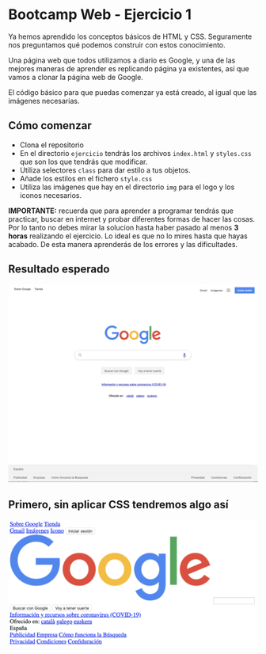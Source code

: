 # Bootcamp Web - Ejercicio 1

Ya hemos aprendido los conceptos básicos de HTML y CSS. Seguramente nos 
preguntamos qué podemos construir con estos conocimiento.

Una página web que todos utilizamos a diario es Google, y una de las mejores maneras de aprender
es replicando página ya existentes, así que vamos a clonar la página web de Google.

El código básico para que puedas comenzar ya está creado, al igual que las imágenes necesarias.

## Cómo comenzar

- Clona el repositorio
- En el directorio `ejercicio` tendrás los archivos `index.html` y `styles.css` que son los que 
tendrás que modificar.
- Utiliza selectores `class` para dar estilo a tus objetos.
- Añade los estilos en el fichero `style.css`
- Utiliza las imágenes que hay en el directorio `img` para el logo y los iconos necesarios.

**IMPORTANTE:** recuerda que para aprender a programar tendrás que practicar, buscar en internet 
y probar diferentes formas de hacer las cosas. Por lo tanto no debes mirar la solucion hasta haber
pasado al menos **3 horas** realizando el ejercicio. Lo ideal es que no lo mires hasta que hayas acabado.
De esta manera aprenderás de los errores y las dificultades.

## Resultado esperado

![Screenshot](./solucion/img/google_con_estilos.png)



## Primero, sin aplicar CSS tendremos algo así

![Screenshot](./solucion/img/google_sin_estilos.png)
